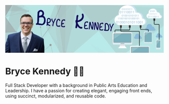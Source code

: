 [![Header](https://github.com/btken88/btken88/blob/master/github-header.png?raw=true "Header")](https://brycekennedy.net/)


# Bryce Kennedy 👋🏻

Full Stack Developer with a background in Public Arts Education and Leadership. I have a passion for creating elegant, engaging front ends, using succinct, modularized, and reusable code.